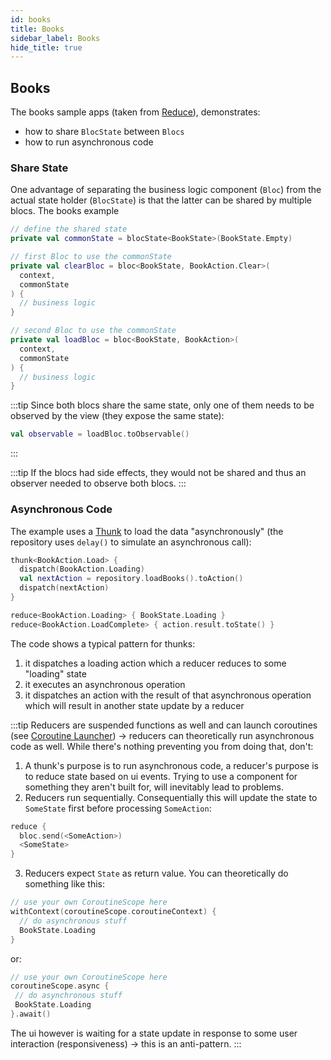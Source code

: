 ```yaml
---
id: books
title: Books
sidebar_label: Books
hide_title: true
---
```


## Books

The books sample apps (taken from [Reduce](https://github.com/genaku/Reduce)), demonstrates:
- how to share `BlocState` between `Blocs`
- how to run asynchronous code

### Share State

One advantage of separating the business logic component (`Bloc`) from the actual state holder (`BlocState`) is that the latter can be shared by multiple blocs.
The books example 

```kotlin
// define the shared state
private val commonState = blocState<BookState>(BookState.Empty)
```

```kotlin
// first Bloc to use the commonState
private val clearBloc = bloc<BookState, BookAction.Clear>(
  context, 
  commonState
) {
  // business logic
}
```

```kotlin
// second Bloc to use the commonState
private val loadBloc = bloc<BookState, BookAction>(
  context, 
  commonState
) {
  // business logic
}
```

:::tip
Since both blocs share the same state, only one of them needs to be observed by the view (they expose the same state):
```kotlin
val observable = loadBloc.toObservable()
```
:::

:::tip
If the blocs had side effects, they would not be shared and thus an observer needed to observe both blocs.
:::

### Asynchronous Code

The example uses a [Thunk](../architecture/bloc/thunk.md) to load the data "asynchronously" (the repository uses `delay()` to simulate an asynchronous call):

```kotlin
thunk<BookAction.Load> {
  dispatch(BookAction.Loading)
  val nextAction = repository.loadBooks().toAction()
  dispatch(nextAction)
}

reduce<BookAction.Loading> { BookState.Loading }
reduce<BookAction.LoadComplete> { action.result.toState() }
```

The code shows a typical pattern for thunks:
1. it dispatches a loading action which a reducer reduces to some "loading" state
2. it executes an asynchronous operation
3. it dispatches an action with the result of that asynchronous operation which will result in another state update by a reducer 

:::tip
Reducers are suspended functions as well and can launch coroutines (see [Coroutine Launcher](../architecture/bloc/coroutine_launcher)) -> reducers can theoretically run asynchronous code as well. While there's nothing preventing you from doing that, don't:
1. A thunk's purpose is to run asynchronous code, a reducer's purpose is to reduce state based on ui events. Trying to use a component for something they aren't built for, will inevitably lead to problems.
2. Reducers run sequentially. Consequentially this will update the state to `SomeState` first before processing `SomeAction`:
```kotlin
reduce {
  bloc.send(<SomeAction>)
  <SomeState>
}
```
3. Reducers expect `State` as return value. You can theoretically do something like this:
```kotlin
// use your own CoroutineScope here
withContext(coroutineScope.coroutineContext) {
  // do asynchronous stuff
  BookState.Loading
}
```
or:
```kotlin
// use your own CoroutineScope here
coroutineScope.async {
 // do asynchronous stuff
 BookState.Loading
}.await()
```
The ui however is waiting for a state update in response to some user interaction (responsiveness) -> this is an anti-pattern.
:::
